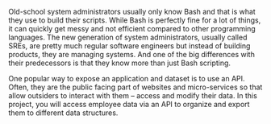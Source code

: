 Old-school system administrators usually only know Bash and that is what they use to build their scripts. 
While Bash is perfectly fine for a lot of things, it can quickly get messy and not efficient compared to 
other programming languages. The new generation of system administrators, usually called SREs, are pretty 
much regular software engineers but instead of building products, they are managing systems. And one of the 
big differences with their predecessors is that they know more than just Bash scripting.

One popular way to expose an application and dataset is to use an API. Often, they are the public facing part 
of websites and micro-services so that allow outsiders to interact with them – access and modify their data. 
In this project, you will access employee data via an API to organize and export them to different data 
structures.
